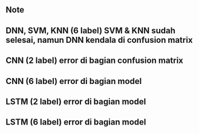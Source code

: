 Note
---
DNN, SVM, KNN (6 label) SVM & KNN sudah selesai, namun DNN kendala di confusion matrix
-
CNN (2 label) error di bagian confusion matrix
-
CNN (6 label) error di bagian model
-
LSTM (2 label) error di bagian model
-
LSTM (6 label) error di bagian model
-

